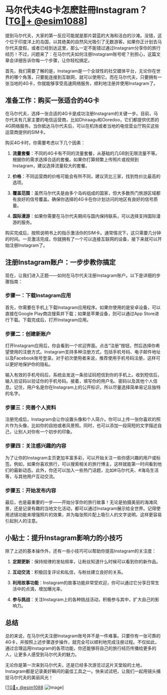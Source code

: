 # 马尔代夫4G卡怎麽註冊Instagram？[[TG💪+ @esim1088](https://t.me/s/esim1088)]

提到马尔代夫，大家的第一反应可能就是那片碧蓝的大海和洁白的沙滩。没错，这个位于印度洋上的岛国，以其绝美的自然风光吸引了无数游客。如果你正计划去马尔代夫度假，或者已经到达这里，那么一定不能错过通过Instagram分享你的旅行经历！不过，问题来了：在马尔代夫如何注册Instagram账号呢？别担心，这篇文章会详细告诉你每一个步骤，让你轻松搞定。

首先，我们需要了解的是，Instagram是一个全球性的社交媒体平台，无论你在世界的哪个角落，只要能连接到互联网，就可以使用它。而在马尔代夫，只要拥有一张当地的4G卡，你就能够享受高速网络服务，顺利地注册并使用Instagram了。

## 准备工作：购买一张适合的4G卡

在马尔代夫，选择一张合适的4G卡是成功注册Instagram的关键一步。目前，马尔代夫有几家主要的电信运营商，比如Dhiraagu和Ooredoo，它们都提供优质的4G网络服务。当你抵达马尔代夫后，可以在机场或者当地的电信营业厅购买这些运营商提供的SIM卡。

购买4G卡时，你需要考虑以下几个因素：

1. **流量套餐**：不同的4G卡有不同的流量套餐，从基础的几GB到无限流量不等。根据你的需求选择合适的套餐。如果你打算频繁上传照片或视频到Instagram，建议选择流量较大的套餐。

2. **价格**：不同运营商的价格可能会有所不同，建议货比三家，找到性价比最高的选项。

3. **覆盖范围**：虽然马尔代夫是由多个岛屿组成的国家，但大多数热门旅游区域都有良好的信号覆盖。确保你选择的4G卡在你计划访问的地区有良好的信号质量。

4. **国际漫游**：如果你需要在马尔代夫期间与国内保持联系，可以选择支持国际漫游的服务。

购买完成后，按照说明书上的指示激活你的SIM卡。通常情况下，这只需要几分钟的时间。一旦激活完成，你就拥有了一个可以连接互联网的设备，接下来就可以开始注册Instagram了。

## 注册Instagram账户：一步步教你搞定

现在，让我们进入正题——如何在马尔代夫注册Instagram账户。以下是详细的步骤指南：

### 步骤一：下载Instagram应用

首先，你需要在手机上下载Instagram应用程序。如果你使用的是安卓设备，可以直接在Google Play商店搜索并下载；如果是苹果设备，则可以通过App Store进行下载。下载完成后，打开Instagram应用。

### 步骤二：创建新账户

打开Instagram应用后，你会看到一个欢迎界面。点击“注册”按钮，然后选择你希望使用的注册方式。Instagram支持多种注册方式，包括手机号码、电子邮件地址以及Facebook账号登录。对于初次使用者来说，推荐使用手机号码注册，这样可以更好地保护你的隐私。

输入有效的手机号码后，系统会发送一条验证码短信到你的手机上。收到短信后，输入验证码以验证你的手机号码。接着，填写你的用户名、密码以及其他个人信息。记住，用户名是你在Instagram上的公开标识，所以尽量选择简单易记且独特的名字。

### 步骤三：完善个人资料

注册完成后，Instagram会让你设置头像和个人简介。你可以上传一张你喜欢的照片作为头像，比如你的自拍或者风景照。同时，也可以添加一段简短的文字描述自己，让别人对你有一个初步的印象。

### 步骤四：关注感兴趣的内容

为了让你的Instagram主页更加丰富多彩，可以开始关注一些你感兴趣的用户或标签。例如，如果你喜欢旅行，可以搜索相关的旅行博主，这样就能第一时间看到他们的最新动态。此外，你还可以加入一些热门话题，比如#马尔代夫、#海岛生活等，与其他用户互动交流。

### 步骤五：开始发布内容

最后，也是最重要的一步——开始分享你的旅行故事！无论是拍摄美丽的海滩风景，还是记录有趣的当地文化活动，都可以通过Instagram展示给全世界。记得使用滤镜功能来增强照片的效果，并为每张照片配上吸引人的文字说明，这样更容易引起别人的注意。

## 小贴士：提升Instagram影响力的小技巧

除了上述的基本操作外，还有一些小技巧可以帮助你提高Instagram的关注度：

1. **定期更新**：保持规律的发帖频率，让粉丝知道什么时候可以看到你的新作品。
   
2. **互动交流**：积极回复评论和私信，与粉丝建立良好的关系。
   
3. **利用故事功能**：Instagram的故事功能非常受欢迎，你可以通过它分享日常生活中的点滴，增加曝光率。
   
4. **参与挑战**：关注Instagram上的各种挑战活动，积极参与其中，扩大自己的影响力。

## 总结

总的来说，在马尔代夫注册Instagram账号并不是一件难事。只要你有一张可靠的4G卡，并按照上述步骤逐步操作，就完全可以顺利地完成注册过程。不仅如此，通过合理运用Instagram的各项功能，你还能够将自己的旅行经历传播给更多的人，让更多人感受到马尔代夫的魅力。

无论你是第一次来到马尔代夫，还是已经多次游览过这片天堂般的土地，Instagram都是记录美好瞬间的最佳工具之一。快来试试吧，让我们一起用镜头捕捉马尔代夫的美丽风光！

[[TG💪+ @esim1088](https://t.me/s/esim1088) ![Image](https://i.postimg.cc/4NQfJmqS/Snipaste-2025-05-13-00-14-12.png)]